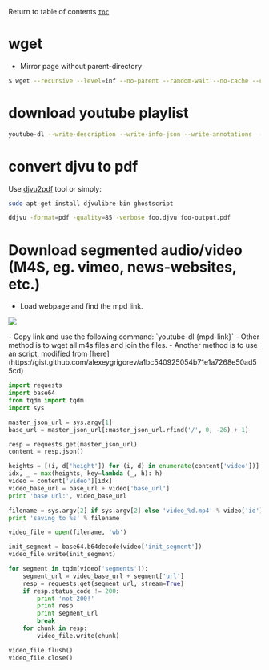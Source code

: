 Return to table of contents [`toc`](https://jcmariscal.github.io/misc-notes/)

# wget

- Mirror page without parent-directory
```bash
$ wget --recursive --level=inf --no-parent --random-wait --no-cache --convert-links --adjust-extension --page-requisites --no-host-directories -e robots=off --user-agent=mozilla http://foo.org/foo/foo
```

# download youtube playlist

```bash
youtube-dl --write-description --write-info-json --write-annotations  --write-sub --write-thumbnail  --write-annotations --write-info-json --yes-playlist --verbose {playlist-link}
```

# convert djvu to pdf

Use [djvu2pdf](http://0x2a.at/s/projects/djvu2pdf) tool or simply:

```bash
sudo apt-get install djvulibre-bin ghostscript

ddjvu -format=pdf -quality=85 -verbose foo.djvu foo-output.pdf
```


# Download segmented audio/video (M4S, eg. vimeo, news-websites, etc.)

- Load webpage and find the mpd link.
<p><img src="https://jcmariscal.github.io/misc-notes/images/m4s-mpd.png"/></p>
- Copy link and use the following command: `youtube-dl {mpd-link}`
- Other method is to wget all m4s files and join the files.
- Another method is to use an script, modified from [here](https://gist.github.com/alexeygrigorev/a1bc540925054b71e1a7268e50ad55cd)

```python
import requests
import base64
from tqdm import tqdm
import sys

master_json_url = sys.argv[1]
base_url = master_json_url[:master_json_url.rfind('/', 0, -26) + 1]

resp = requests.get(master_json_url)
content = resp.json()

heights = [(i, d['height']) for (i, d) in enumerate(content['video'])]
idx, _ = max(heights, key=lambda (_, h): h)
video = content['video'][idx]
video_base_url = base_url + video['base_url']
print 'base url:', video_base_url

filename = sys.argv[2] if sys.argv[2] else 'video_%d.mp4' % video['id']
print 'saving to %s' % filename

video_file = open(filename, 'wb')

init_segment = base64.b64decode(video['init_segment'])
video_file.write(init_segment)

for segment in tqdm(video['segments']):
    segment_url = video_base_url + segment['url']
    resp = requests.get(segment_url, stream=True)
    if resp.status_code != 200:
        print 'not 200!'
        print resp
        print segment_url
        break
    for chunk in resp:
        video_file.write(chunk)

video_file.flush()
video_file.close()
```
